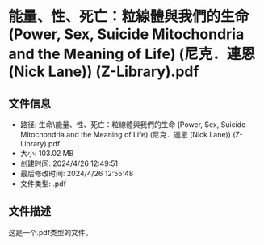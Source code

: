 ﻿# 能量、性、死亡：粒線體與我們的生命 (Power, Sex, Suicide Mitochondria and the Meaning of Life) (尼克．連恩 (Nick Lane)) (Z-Library).pdf

## 文件信息
- 路径: 生命\能量、性、死亡：粒線體與我們的生命 (Power, Sex, Suicide Mitochondria and the Meaning of Life) (尼克．連恩 (Nick Lane)) (Z-Library).pdf
- 大小: 103.02 MB
- 创建时间: 2024/4/26 12:49:51
- 最后修改时间: 2024/4/26 12:55:48
- 文件类型: .pdf

## 文件描述
这是一个.pdf类型的文件。

